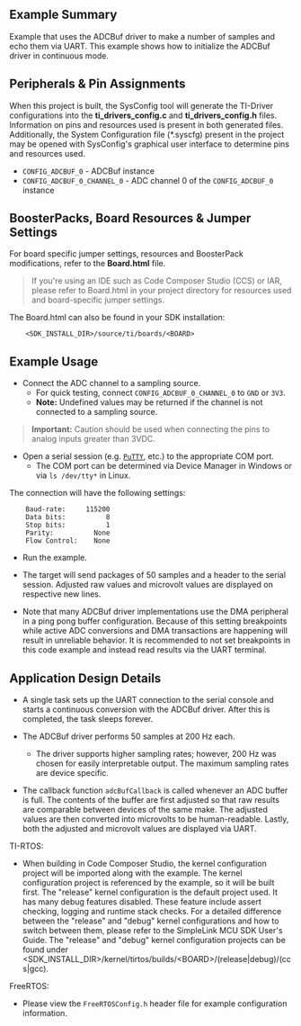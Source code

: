 ## Example Summary

Example that uses the ADCBuf driver to make a number of samples
and echo them via UART. This example shows how to initialize the
ADCBuf driver in continuous mode.

## Peripherals & Pin Assignments

When this project is built, the SysConfig tool will generate the TI-Driver
configurations into the __ti_drivers_config.c__ and __ti_drivers_config.h__
files. Information on pins and resources used is present in both generated
files. Additionally, the System Configuration file (\*.syscfg) present in the
project may be opened with SysConfig's graphical user interface to determine
pins and resources used.

* `CONFIG_ADCBUF_0` - ADCBuf instance
* `CONFIG_ADCBUF_0_CHANNEL_0` - ADC channel 0 of the `CONFIG_ADCBUF_0` instance

## BoosterPacks, Board Resources & Jumper Settings

For board specific jumper settings, resources and BoosterPack modifications,
refer to the __Board.html__ file.

> If you're using an IDE such as Code Composer Studio (CCS) or IAR, please
refer to Board.html in your project directory for resources used and
board-specific jumper settings.

The Board.html can also be found in your SDK installation:

        <SDK_INSTALL_DIR>/source/ti/boards/<BOARD>

## Example Usage

* Connect the ADC channel to a sampling source.
    * For quick testing, connect `CONFIG_ADCBUF_0_CHANNEL_0` to `GND` or `3V3`.
    * __Note:__ Undefined values may be returned if the channel is not connected
      to a sampling source.

>__Important:__ Caution should be used when connecting the pins to analog
inputs greater than 3VDC.

* Open a serial session (e.g. [`PuTTY`](http://www.putty.org/ "PuTTY's
Homepage"), etc.) to the appropriate COM port.
    * The COM port can be determined via Device Manager in Windows or via
`ls /dev/tty*` in Linux.

The connection will have the following settings:
```
    Baud-rate:     115200
    Data bits:          8
    Stop bits:          1
    Parity:          None
    Flow Control:    None
```

* Run the example.

* The target will send packages of 50 samples and a header to the serial
session. Adjusted raw values and microvolt values are displayed
on respective new lines.

* Note that many ADCBuf driver implementations use the DMA peripheral in a
ping pong buffer configuration. Because of this setting breakpoints while
active ADC conversions and DMA transactions are happening will result in
unreliable behavior. It is recommended to not set breakpoints in this code
example and instead read results via the UART terminal.

## Application Design Details

* A single task sets up the UART connection to the serial console and starts
a continuous conversion with the ADCBuf driver. After this is completed, the
task sleeps forever.

* The ADCBuf driver performs 50 samples at 200 Hz each.
    * The driver supports higher sampling rates; however, 200 Hz was chosen for
easily interpretable output. The maximum sampling rates are device specific.

* The callback function `adcBufCallback` is called whenever an ADC buffer is
full. The contents of the buffer are first adjusted so that raw results are
comparable between devices of the same make. The adjusted values are then
converted into microvolts to be human-readable. Lastly, both the adjusted and
microvolt values are displayed via UART.

TI-RTOS:

* When building in Code Composer Studio, the kernel configuration project will
be imported along with the example. The kernel configuration project is
referenced by the example, so it will be built first. The "release" kernel
configuration is the default project used. It has many debug features disabled.
These feature include assert checking, logging and runtime stack checks. For a
detailed difference between the "release" and "debug" kernel configurations and
how to switch between them, please refer to the SimpleLink MCU SDK User's
Guide. The "release" and "debug" kernel configuration projects can be found
under &lt;SDK_INSTALL_DIR&gt;/kernel/tirtos/builds/&lt;BOARD&gt;/(release|debug)/(ccs|gcc).

FreeRTOS:

* Please view the `FreeRTOSConfig.h` header file for example configuration
information.
